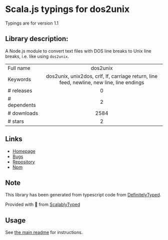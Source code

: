 
# Scala.js typings for dos2unix

Typings are for version 1.1

## Library description:
A Node.js module to convert text files with DOS line breaks to Unix line breaks, i.e. like using `dos2unix`.

|                    |                 |
| ------------------ | :-------------: |
| Full name          | dos2unix |
| Keywords           | dos2unix, unix2dos, crlf, lf, carriage return, line feed, newline, new line, line endings |
| # releases         | 0 |
| # dependents       | 2 |
| # downloads        | 2584 |
| # stars            | 2 |

## Links
- [Homepage](https://github.com/JamesMGreene/node-dos2unix)
- [Bugs](https://github.com/JamesMGreene/node-dos2unix/issues)
- [Repository](https://github.com/JamesMGreene/node-dos2unix)
- [Npm](https://www.npmjs.com/package/dos2unix)
    


## Note
This library has been generated from typescript code from [DefinitelyTyped](https://definitelytyped.org).

Provided with :purple_heart: from [ScalablyTyped](https://github.com/oyvindberg/ScalablyTyped)

## Usage
See [the main readme](../../readme.md) for instructions.


